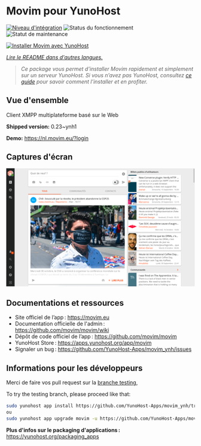 <!--
Nota bene : ce README est automatiquement généré par <https://github.com/YunoHost/apps/tree/master/tools/readme_generator>
Il NE doit PAS être modifié à la main.
-->

# Movim pour YunoHost

[![Niveau d'intégration](https://dash.yunohost.org/integration/movim.svg)](https://dash.yunohost.org/appci/app/movim) ![Status du fonctionnement](https://ci-apps.yunohost.org/ci/badges/movim.status.svg) ![Statut de maintenance](https://ci-apps.yunohost.org/ci/badges/movim.maintain.svg)

[![Installer Movim avec YunoHost](https://install-app.yunohost.org/install-with-yunohost.svg)](https://install-app.yunohost.org/?app=movim)

*[Lire le README dans d'autres langues.](./ALL_README.md)*

> *Ce package vous permet d’installer Movim rapidement et simplement sur un serveur YunoHost.
Si vous n’avez pas YunoHost, consultez [ce guide](https://yunohost.org/#/install) pour savoir comment l’installer et en profiter.*

## Vue d'ensemble

Client XMPP multiplateforme basé sur le Web

**Shipped version:** 0.23~ynh1

**Demo:** <https://nl.movim.eu/?login>

## Captures d'écran

![Capture d'écran de Movim](./doc/screenshots/movim.png)

## Documentations et ressources

- Site officiel de l’app : <https://movim.eu>
- Documentation officielle de l'admin : <https://github.com/movim/movim/wiki>
- Dépôt de code officiel de l’app : <https://github.com/movim/movim>
- YunoHost Store : <https://apps.yunohost.org/app/movim>
- Signaler un bug : <https://github.com/YunoHost-Apps/movim_ynh/issues>

## Informations pour les développeurs

Merci de faire vos pull request sur la [branche testing](https://github.com/YunoHost-Apps/movim_ynh/tree/testing),


To try the testing branch, please proceed like that:

```bash
sudo yunohost app install https://github.com/YunoHost-Apps/movim_ynh/tree/testing --debug
ou
sudo yunohost app upgrade movim -u https://github.com/YunoHost-Apps/movim_ynh/tree/testing --debug
```

**Plus d'infos sur le packaging d'applications :** <https://yunohost.org/packaging_apps>
